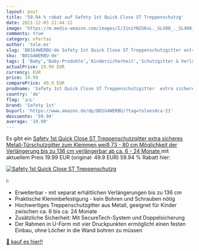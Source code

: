 ```yaml
---
layout: post
title: '59.94 % rabat auf Safety 1st Quick Close ST Treppenschutzg'
date: 2021-12-03 22:44:12
image: 'https://m.media-amazon.com/images/I/31niYN2G6vL._SL500_._SL400_.jpg'
comments: true
category: ofertas
author: 'tole.es'
slug: 'B01G4WERBU-de Safety 1st Quick Close ST Treppenschutzgitter extra...'
sku: 'B01G4WERBU-de'
tags: [ 'Baby','Baby-Produkte','Kindersicherheit','Schutzgitter & Verlängerungen','Tür- & Treppengitter','safety 1st', ]
actualPrice: 19.99 EUR
currency: EUR
price: 19.99
comparePrice: 49.9 EUR
prodname: 'Safety 1st Quick Close ST Treppenschutzgitter  extra sicheres Metall-Türschutzgitter zum Klemmen  weiß  73 - 80 cm  Möglichkeit der Verlängerung bis zu 136 cm verlängerbar  ab ca. 6 - 24 Monate '
country: 'de'
flag: '🇩🇪'
brand: 'Safety 1st'
buyurl: 'https://www.amazon.de/dp/B01G4WERBU/?tag=tolees0ca-21'
descuento: '59.94'
average: '19.99'
---
```


Es gibt ein [Safety 1st Quick Close ST Treppenschutzgitter  extra sicheres Metall-Türschutzgitter zum Klemmen  weiß  73 - 80 cm  Möglichkeit der Verlängerung bis zu 136 cm verlängerbar  ab ca. 6 - 24 Monate ](https://www.amazon.de/dp/B01G4WERBU/?tag=tolees0ca-21) mit aktuellem Preis 19.99 EUR (original: 49.9 EUR) 59.94 % Rabatt hier:

[![Safety 1st Quick Close ST Treppenschutzg](https://m.media-amazon.com/images/I/31niYN2G6vL._SL500_._SL400_.jpg)](https://www.amazon.de/dp/B01G4WERBU/?tag=tolees0ca-21)

ℹ️:

- Erweiterbar - mit separat erhältlichen Verlängerungen bis zu 136 cm
- Praktische Klemmbefestigung - kein Bohren und Schrauben nötig
- Hochwertiges Treppenschutzgitter aus Metall, geeignet für Kinder zwischen ca. 6 bis ca. 24 Monate
- Zusätzliche Sicherheit: Mit SecureTech-System und Doppelsicherung
- Der Rahmen in U-Form mit vier Druckpunkten ermöglicht einen festen Einbau, ohne Löcher in die Wand bohren zu müssen

[🛒 kauf es hier!!](https://www.amazon.de/dp/B01G4WERBU/?tag=tolees0ca-21)
